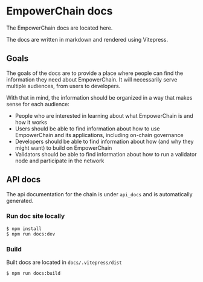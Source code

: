 # EmpowerChain docs

The EmpowerChain docs are located here.

The docs are written in markdown and rendered using Vitepress.

## Goals
The goals of the docs are to provide a place where people can find the information they need about EmpowerChain.
It will necessarily serve multiple audiences, from users to developers.

With that in mind, the information should be organized in a way that makes sense for each audience:
- People who are interested in learning about what EmpowerChain is and how it works
- Users should be able to find information about how to use EmpowerChain and its applications, including on-chain governance
- Developers should be able to find information about how (and why they might want) to build on EmpowerChain
- Validators should be able to find information about how to run a validator node and participate in the network

## API docs
The api documentation for the chain is under `api_docs` and is automatically generated.

### Run doc site locally

```shell
$ npm install
$ npm run docs:dev
```

### Build

Built docs are located in `docs/.vitepress/dist`

```shell
$ npm run docs:build
```
